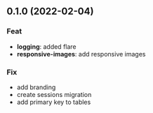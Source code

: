 ## 0.1.0 (2022-02-04)

### Feat

- **logging**: added flare
- **responsive-images**: add responsive images

### Fix

- add branding
- create sessions migration
- add primary key to tables
